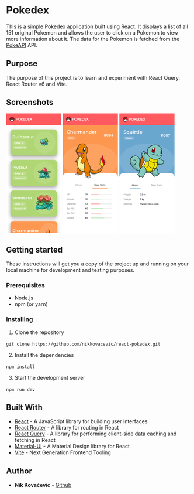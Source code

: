 # Pokedex

This is a simple Pokedex application built using React. It displays a list of all 151 original Pokemon and allows the user to click on a Pokemon to view more information about it. The data for the Pokemon is fetched from the [PokeAPI](https://pokeapi.co/docs/v2) API.

## Purpose

The purpose of this project is to learn and experiment with React Query, React Router v6 and Vite.

## Screenshots

<p float="middle">
<img src="screenshots/mobilelistview.PNG" width='30%' alt='List of pokemon screenshot'>
<img src="screenshots/mobilestats.PNG" width='30%' alt='Pokemon stats screenshot'>
<img src="screenshots/mobileabout.PNG" width='30%' alt='About pokemon screenshot'>
</p>

## Getting started

These instructions will get you a copy of the project up and running on your local machine for development and testing purposes.

### Prerequisites

- Node.js
- npm (or yarn)

### Installing

1. Clone the repository

`git clone https://github.com/nikkovacevic/react-pokedex.git`

2. Install the dependencies

`npm install`

3. Start the development server

`npm run dev`

## Built With

- [React](https://reactjs.org/) - A JavaScript library for building user interfaces
- [React Router](https://reactrouter.com/) - A library for routing in React
- [React Query](https://github.com/tannerlinsley/react-query) - A library for performing client-side data caching and fetching in React
- [Material-UI](https://material-ui.com/) - A Material Design library for React
- [Vite](https://vitejs.dev/) - Next Generation Frontend Tooling

## Author

- **Nik Kovačević** - [Github](https://github.com/nikkovacevic)
